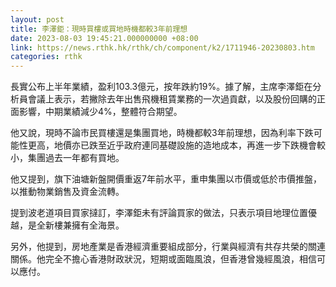 ```yaml
---
layout: post
title: 李澤鉅：現時買樓或買地時機都較3年前理想
date: 2023-08-03 19:45:21.000000000 +08:00
link: https://news.rthk.hk/rthk/ch/component/k2/1711946-20230803.htm
categories: rthk
---
```


長實公布上半年業績，盈利103.3億元，按年跌約19%。據了解，主席李澤鉅在分析員會議上表示，若撇除去年出售飛機租賃業務的一次過貢獻，以及股份回購的正面影響，中期業績減少4%，整體符合期望。

他又說，現時不論市民買樓還是集團買地，時機都較3年前理想，因為利率下跌可能性更高，地價亦已跌至近乎政府連同基礎設施的造地成本，再進一步下跌機會較小，集團過去一年都有買地。

他又提到，旗下油塘新盤開價重返7年前水平，重申集團以市價或低於市價推盤，以推動物業銷售及資金流轉。

提到波老道項目買家撻訂，李澤鉅未有評論買家的做法，只表示項目地理位置優越，是全新樓兼擁有全海景。

另外，他提到，房地產業是香港經濟重要組成部分，行業與經濟有共存共榮的關連關係。他完全不擔心香港財政狀況，短期或面臨風浪，但香港曾幾經風浪，相信可以應付。
